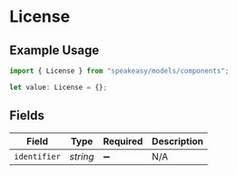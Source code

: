 # License

## Example Usage

```typescript
import { License } from "speakeasy/models/components";

let value: License = {};
```

## Fields

| Field              | Type               | Required           | Description        |
| ------------------ | ------------------ | ------------------ | ------------------ |
| `identifier`       | *string*           | :heavy_minus_sign: | N/A                |